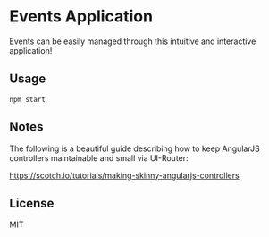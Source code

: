 # Events Application

Events can be easily managed through this intuitive and interactive application!

##  Usage

`npm start`

##  Notes

The following is a beautiful guide describing how to keep AngularJS controllers maintainable and small via UI-Router:

https://scotch.io/tutorials/making-skinny-angularjs-controllers

##  License

MIT
